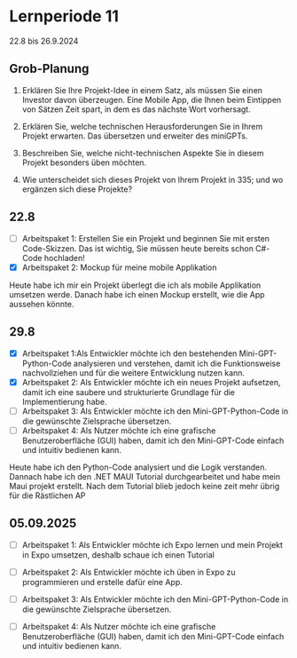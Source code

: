 # Lernperiode 11

22.8 bis 26.9.2024

## Grob-Planung

1. Erklären Sie Ihre Projekt-Idee in einem Satz, als müssen Sie einen Investor davon überzeugen.
   Eine Mobile App, die Ihnen beim Eintippen von Sätzen Zeit spart, in dem es das nächste Wort vorhersagt.
3. Erklären Sie, welche technischen Herausforderungen Sie in Ihrem Projekt erwarten.
   Das übersetzen und erweiter des miniGPTs.
5. Beschreiben Sie, welche nicht-technischen Aspekte Sie in diesem Projekt besonders üben möchten.
   
7. Wie unterscheidet sich dieses Projekt von Ihrem Projekt in 335; und wo ergänzen sich diese Projekte?

## 22.8

- [ ] Arbeitspaket 1: Erstellen Sie ein Projekt und beginnen Sie mit ersten Code-Skizzen. Das ist wichtig, Sie müssen heute bereits schon C#-Code hochladen!
- [x] Arbeitspaket 2: Mockup für meine mobile Applikation

Heute habe ich mir ein Projekt überlegt die ich als mobile Applikation umsetzen werde. Danach habe ich einen Mockup erstellt, wie die App aussehen könnte.

## 29.8

- [x] Arbeitspaket 1:Als Entwickler möchte ich den bestehenden Mini-GPT-Python-Code analysieren und verstehen,
damit ich die Funktionsweise nachvollziehen und für die weitere Entwicklung nutzen kann.
- [x] Arbeitspaket 2: Als Entwickler möchte ich ein neues Projekt aufsetzen,
damit ich eine saubere und strukturierte Grundlage für die Implementierung habe.
- [ ] Arbeitspaket 3: Als Entwickler möchte ich den Mini-GPT-Python-Code in die gewünschte Zielsprache übersetzen.
- [ ] Arbeitspaket 4: Als Nutzer möchte ich eine grafische Benutzeroberfläche (GUI) haben,
damit ich den Mini-GPT-Code einfach und intuitiv bedienen kann.

Heute habe ich den Python-Code analysiert und die Logik verstanden. Dannach habe ich den .NET MAUI Tutorial durchgearbeitet und habe mein Maui projekt erstellt. Nach dem Tutorial blieb jedoch keine zeit mehr übrig für die Rästlichen AP

## 05.09.2025

- [ ] Arbeitspaket 1: Als Entwickler möchte ich Expo lernen und mein Projekt in Expo umsetzen, deshalb schaue ich einen Tutorial
- [ ] Arbeitspaket 2: Als Entwickler möchte ich üben in Expo zu programmieren und erstelle dafür eine App.
- [ ]  Arbeitspaket 3: Als Entwickler möchte ich den Mini-GPT-Python-Code in die gewünschte Zielsprache übersetzen.
- [ ] Arbeitspaket 4: Als Nutzer möchte ich eine grafische Benutzeroberfläche (GUI) haben,
damit ich den Mini-GPT-Code einfach und intuitiv bedienen kann.





